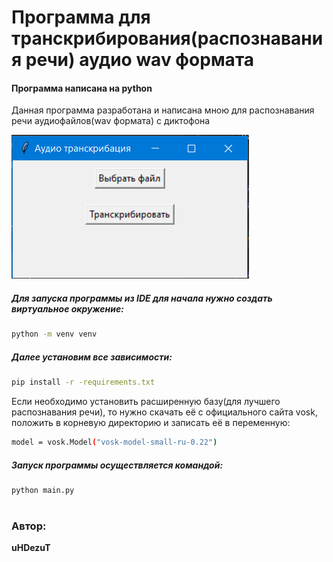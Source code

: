 # Программа для транскрибирования(распознавания речи) аудио wav формата
#### Программа написана на python

Данная программа разработана и написана мною для распознавания речи аудиофайлов(wav формата) с диктофона


![Screenshot](Снимок.PNG)

##### Для запуска программы из IDE для начала нужно создать виртуальное окружение:
####
```sh
python -m venv venv
```
##### Далее установим все зависимости:

```sh
pip install -r -requirements.txt
```

Если необходимо установить расширенную базу(для лучшего распознавания речи), то нужно скачать её с официального сайта vosk, положить в корневую директорию и
записать её в переменную:

```sh
model = vosk.Model("vosk-model-small-ru-0.22")
```

##### Запуск программы осуществляется командой:

```sh
python main.py
```

#
### Автор:
**uHDezuT**